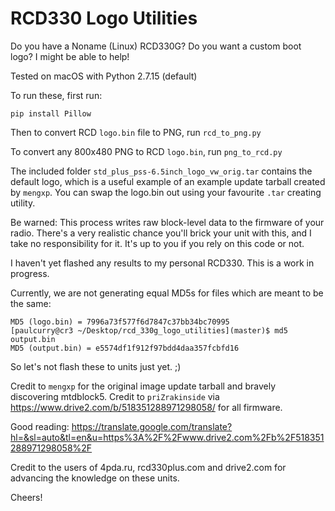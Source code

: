 # RCD330 Logo Utilities

Do you have a Noname (Linux) RCD330G? Do you want a custom boot logo? I might be able to help!

Tested on macOS with Python 2.7.15 (default)

To run these, first run:

`pip install Pillow`

Then to convert RCD `logo.bin` file to PNG, run `rcd_to_png.py`

To convert any 800x480 PNG to RCD `logo.bin`, run `png_to_rcd.py`

The included folder `std_plus_pss-6.5inch_logo_vw_orig.tar` contains the default logo, which is a useful example of an example update tarball created by `mengxp`. You can swap the logo.bin out using your favourite `.tar` creating utility.

Be warned: This process writes raw block-level data to the firmware of your radio. There's a very realistic chance you'll brick your unit with this, and I take no responsibility for it. It's up to you if you rely on this code or not.

I haven't yet flashed any results to my personal RCD330. This is a work in progress.

Currently, we are not generating equal MD5s for files which are meant to be the same:

```[paulcurry@cr3 ~/Desktop/rcd_330g_logo_utilities](master)$ md5 logo.bin
MD5 (logo.bin) = 7996a73f577f6d7847c37bb34bc70995
[paulcurry@cr3 ~/Desktop/rcd_330g_logo_utilities](master)$ md5 output.bin
MD5 (output.bin) = e5574df1f912f97bdd4daa357fcbfd16
```

So let's not flash these to units just yet. ;)

Credit to `mengxp` for the original image update tarball and bravely discovering mtdblock5.
Credit to `priZrakinside` via https://www.drive2.com/b/518351288971298058/ for all firmware.

Good reading: https://translate.google.com/translate?hl=&sl=auto&tl=en&u=https%3A%2F%2Fwww.drive2.com%2Fb%2F518351288971298058%2F 

Credit to the users of 4pda.ru, rcd330plus.com and drive2.com for advancing the knowledge on these units.

Cheers!
